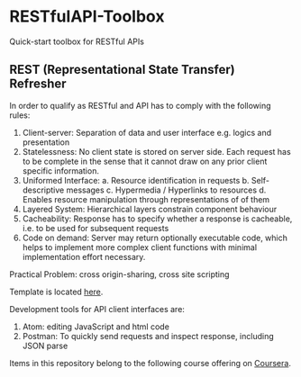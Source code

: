 # RESTfulAPI-Toolbox
Quick-start toolbox for RESTful APIs

## REST (Representational State Transfer) Refresher 
In order to qualify as  RESTful and API has to comply with the following rules:
1. Client-server: Separation of data and user interface e.g. logics and presentation
2. Statelessness: No client state is stored on server side. Each request has to be complete in the sense that it cannot draw on any prior client specific information. 
3. Uniformed Interface:
 a. Resource identification in requests
 b. Self-descriptive messages
 c. Hypermedia / Hyperlinks to resources
 d. Enables resource manipulation through representations of of them
4. Layered System: Hierarchical layers constrain component behaviour
5. Cacheability: Response has to specify whether a response is cacheable, i.e. to be used for subsequent requests
6. Code on demand: Server may return optionally executable code, which helps to implement more complex client functions with minimal implementation effort necessary.

Practical Problem: cross origin-sharing, cross site scripting

Template is located [here](template/).

Development tools for API client interfaces are: 
1. Atom: editing JavaScript and html code
2. Postman: To quickly send requests and inspect response, including JSON parse

Items in this repository belong to the following course offering on [Coursera](https://www.coursera.org/projects/restful-api-http-javascript).